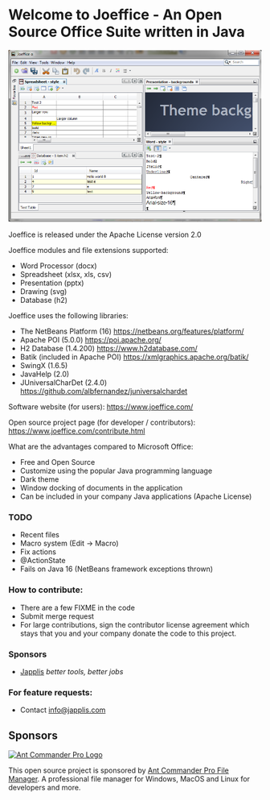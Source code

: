 # Welcome to Joeffice - An Open Source Office Suite written in Java

![Joeffice Screenshot](Tools/4square.png "Joeffice Screenshot")

Joeffice is released under the Apache License version 2.0

Joeffice modules and file extensions supported:
* Word Processor (docx)
* Spreadsheet (xlsx, xls, csv)
* Presentation (pptx)
* Drawing (svg)
* Database (h2)

Joeffice uses the following libraries:
* The NetBeans Platform (16) https://netbeans.org/features/platform/
* Apache POI (5.0.0) https://poi.apache.org/
* H2 Database (1.4.200) https://www.h2database.com/
* Batik (included in Apache POI) https://xmlgraphics.apache.org/batik/
* SwingX (1.6.5)
* JavaHelp (2.0)
* JUniversalCharDet (2.4.0) https://github.com/albfernandez/juniversalchardet

Software website (for users): 
https://www.joeffice.com/

Open source project page (for developer / contributors): 
https://www.joeffice.com/contribute.html

What are the advantages compared to Microsoft Office:
* Free and Open Source
* Customize using the popular Java programming language
* Dark theme
* Window docking of documents in the application
* Can be included in your company Java applications (Apache License)

### TODO
 * Recent files
 * Macro system (Edit -> Macro)
 * Fix actions
 * @ActionState
 * Fails on Java 16 (NetBeans framework exceptions thrown)

### How to contribute:
 * There are a few FIXME in the code
 * Submit merge request
 * For large contributions, sign the contributor license agreement which stays that you and your company donate the code to this project.

### Sponsors
 * [Japplis](https://www.japplis.com) _better tools, better jobs_

### For feature requests:
 * Contact info@japplis.com

## Sponsors
<a href="https://www.antcommander.com/">![Ant Commander Pro Logo](https://www.antcommander.com/images/AntCommanderProSponsor100.png)</a>

This open source project is sponsored by <a href="https://www.antcommander.com/">Ant Commander Pro File Manager</a>. A professional file manager for Windows, MacOS and Linux for developers and more.
